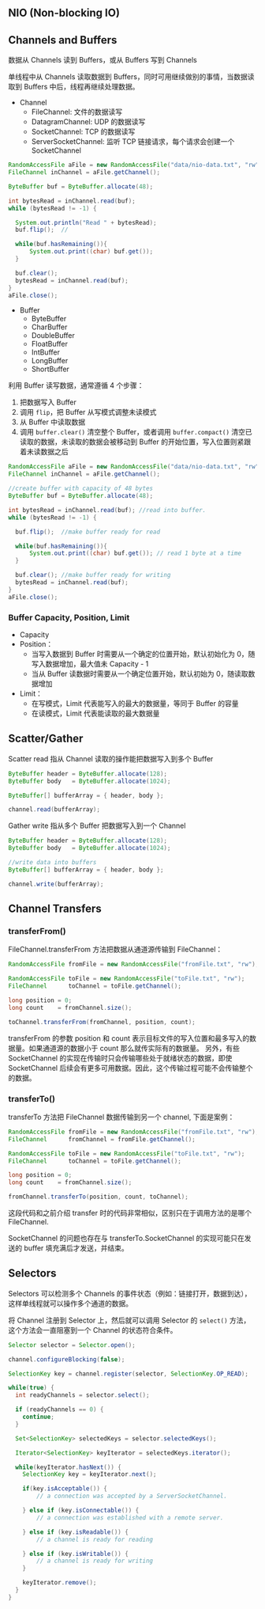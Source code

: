 ## NIO (Non-blocking IO)

## Channels and Buffers

数据从 Channels 读到 Buffers，或从 Buffers 写到 Channels

单线程中从 Channels 读取数据到 Buffers，同时可用继续做别的事情，当数据读取到 Buffers 中后，线程再继续处理数据。

- Channel
    - FileChannel: 文件的数据读写
    - DatagramChannel: UDP 的数据读写
    - SocketChannel: TCP 的数据读写
    - ServerSocketChannel: 监听 TCP 链接请求，每个请求会创建一个 SocketChannel

``` java
RandomAccessFile aFile = new RandomAccessFile("data/nio-data.txt", "rw");
FileChannel inChannel = aFile.getChannel();

ByteBuffer buf = ByteBuffer.allocate(48);

int bytesRead = inChannel.read(buf);
while (bytesRead != -1) {

  System.out.println("Read " + bytesRead);
  buf.flip();  //

  while(buf.hasRemaining()){
      System.out.print((char) buf.get());
  }

  buf.clear();
  bytesRead = inChannel.read(buf);
}
aFile.close();
```
- Buffer
    - ByteBuffer
    - CharBuffer
    - DoubleBuffer
    - FloatBuffer
    - IntBuffer
    - LongBuffer
    - ShortBuffer

利用 Buffer 读写数据，通常遵循 4 个步骤：
1. 把数据写入 Buffer
2. 调用 `flip`，把 Buffer 从写模式调整未读模式
3. 从 Buffer 中读取数据
4. 调用 `buffer.clear()` 清空整个 Buffer，或者调用 `buffer.compact()` 清空已读取的数据，未读取的数据会被移动到 Buffer 的开始位置，写入位置则紧跟着未读数据之后

``` java
RandomAccessFile aFile = new RandomAccessFile("data/nio-data.txt", "rw");
FileChannel inChannel = aFile.getChannel();

//create buffer with capacity of 48 bytes
ByteBuffer buf = ByteBuffer.allocate(48);

int bytesRead = inChannel.read(buf); //read into buffer.
while (bytesRead != -1) {

  buf.flip();  //make buffer ready for read

  while(buf.hasRemaining()){
      System.out.print((char) buf.get()); // read 1 byte at a time
  }

  buf.clear(); //make buffer ready for writing
  bytesRead = inChannel.read(buf);
}
aFile.close();
```

### Buffer Capacity, Position, Limit

- Capacity
- Position：
    - 当写入数据到 Buffer 时需要从一个确定的位置开始，默认初始化为 0，随写入数据增加，最大值未 Capacity - 1
    - 当从 Buffer 读数据时需要从一个确定位置开始，默认初始为 0，随读取数据增加
- Limit：
    - 在写模式，Limit 代表能写入的最大的数据量，等同于 Buffer 的容量
    - 在读模式，Limit 代表能读取的最大数据量

## Scatter/Gather

Scatter read 指从 Channel 读取的操作能把数据写入到多个 Buffer

``` java
ByteBuffer header = ByteBuffer.allocate(128);
ByteBuffer body   = ByteBuffer.allocate(1024);

ByteBuffer[] bufferArray = { header, body };

channel.read(bufferArray);
```

Gather write 指从多个 Buffer 把数据写入到一个 Channel

``` java
ByteBuffer header = ByteBuffer.allocate(128);
ByteBuffer body   = ByteBuffer.allocate(1024);

//write data into buffers
ByteBuffer[] bufferArray = { header, body };

channel.write(bufferArray);
```

## Channel Transfers

### transferFrom()

FileChannel.transferFrom 方法把数据从通道源传输到 FileChannel：

``` java
RandomAccessFile fromFile = new RandomAccessFile("fromFile.txt", "rw"); FileChannel      fromChannel = fromFile.getChannel();

RandomAccessFile toFile = new RandomAccessFile("toFile.txt", "rw");
FileChannel      toChannel = toFile.getChannel();

long position = 0;
long count    = fromChannel.size();

toChannel.transferFrom(fromChannel, position, count);
```
transferFrom 的参数 position 和 count 表示目标文件的写入位置和最多写入的数据量。如果通道源的数据小于 count 那么就传实际有的数据量。 另外，有些 SocketChannel 的实现在传输时只会传输哪些处于就绪状态的数据，即使 SocketChannel 后续会有更多可用数据。因此，这个传输过程可能不会传输整个的数据。

### transferTo()

transferTo 方法把 FileChannel 数据传输到另一个 channel, 下面是案例：

``` java
RandomAccessFile fromFile = new RandomAccessFile("fromFile.txt", "rw");
FileChannel      fromChannel = fromFile.getChannel();

RandomAccessFile toFile = new RandomAccessFile("toFile.txt", "rw");
FileChannel      toChannel = toFile.getChannel();

long position = 0;
long count    = fromChannel.size();

fromChannel.transferTo(position, count, toChannel);
```

这段代码和之前介绍 transfer 时的代码非常相似，区别只在于调用方法的是哪个 FileChannel.

SocketChannel 的问题也存在与 transferTo.SocketChannel 的实现可能只在发送的 buffer 填充满后才发送，并结束。


## Selectors

Selectors 可以检测多个 Channels 的事件状态（例如：链接打开，数据到达），这样单线程就可以操作多个通道的数据。

将 Channel 注册到 Selector 上，然后就可以调用 Selector 的 `select()` 方法，这个方法会一直阻塞到一个 Channel 的状态符合条件。

``` java
Selector selector = Selector.open();

channel.configureBlocking(false);

SelectionKey key = channel.register(selector, SelectionKey.OP_READ);

while(true) {
  int readyChannels = selector.select();

  if (readyChannels == 0) {
    continue;
  }

  Set<SelectionKey> selectedKeys = selector.selectedKeys();

  Iterator<SelectionKey> keyIterator = selectedKeys.iterator();

  while(keyIterator.hasNext()) {
    SelectionKey key = keyIterator.next();

    if(key.isAcceptable()) {
        // a connection was accepted by a ServerSocketChannel.

    } else if (key.isConnectable()) {
        // a connection was established with a remote server.

    } else if (key.isReadable()) {
        // a channel is ready for reading

    } else if (key.isWritable()) {
        // a channel is ready for writing
    }

    keyIterator.remove();
  }
}
```

